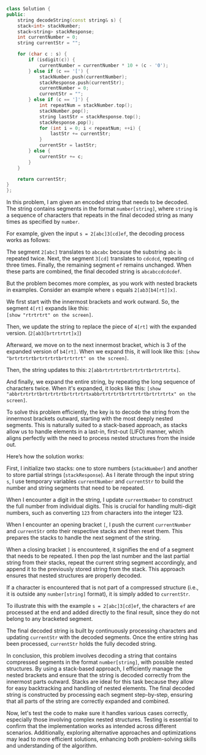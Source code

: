 ```cpp
class Solution {
public:
    string decodeString(const string& s) {
    stack<int> stackNumber;
    stack<string> stackResponse;
    int currentNumber = 0;
    string currentStr = "";

    for (char c : s) {
        if (isdigit(c)) {
            currentNumber = currentNumber * 10 + (c - '0');
        } else if (c == '[') {
            stackNumber.push(currentNumber);
            stackResponse.push(currentStr);
            currentNumber = 0;
            currentStr = "";
        } else if (c == ']') {
            int repeatNum = stackNumber.top();
            stackNumber.pop();
            string lastStr = stackResponse.top();
            stackResponse.pop();
            for (int i = 0; i < repeatNum; ++i) {
                lastStr += currentStr;
            }
            currentStr = lastStr;
        } else {
            currentStr += c;
        }
    }

    return currentStr;
}
};
```

In this problem, I am given an encoded string that needs to be decoded. The string contains segments in the format `number[string]`, where `string` is a sequence of characters that repeats in the final decoded string as many times as specified by `number`.

For example, given the input `s = 2[abc]3[cd]ef`, the decoding process works as follows:

The segment `2[abc]` translates to `abcabc` because the substring `abc` is repeated twice. Next, the segment `3[cd]` translates to `cdcdcd`, repeating `cd` three times. Finally, the remaining segment `ef` remains unchanged. When these parts are combined, the final decoded string is `abcabccdcdcdef`.

But the problem becomes more complex, as you work with nested brackets in examples. Consider an example where `s` equals `2[ab3[b4[rt]]x]`.

We first start with the innermost brackets and work outward. So, the segment `4[rt]` expands like this:  
   `[show "rtrtrtrt" on the screen]`.

Then, we update the string to replace the piece of `4[rt]` with the expanded version. (`2[ab3[brtrtrtrt]x]`)

Afterward, we move on to the next innermost bracket, which is 3 of the expanded version of `b4[rt]`. When we expand this, it will look like this: `[show "brtrtrtrtbrtrtrtrtbrtrtrtrt" on the screen]`.

Then, the string updates to this: `2[abbrtrtrtrtbrtrtrtrtbrtrtrtrtx]`.

And finally, we expand the entire string, by repeating the long sequence of characters twice. When it's expanded, it looks like this: `[show "abbrtrtrtrtbrtrtrtrtbrtrtrtrtxabbrtrtrtrtbrtrtrtrtbrtrtrtrtx" on the screen]`.

To solve this problem efficiently, the key is to decode the string from the innermost brackets outward, starting with the most deeply nested segments. This is naturally suited to a stack-based approach, as stacks allow us to handle elements in a last-in, first-out (LIFO) manner, which aligns perfectly with the need to process nested structures from the inside out.

Here’s how the solution works:

First, I initialize two stacks: one to store numbers (`stackNumber`) and another to store partial strings (`stackResponse`). As I iterate through the input string `s`, I use temporary variables `currentNumber` and `currentStr` to build the number and string segments that need to be repeated.

When I encounter a digit in the string, I update `currentNumber` to construct the full number from individual digits. This is crucial for handling multi-digit numbers, such as converting `123` from characters into the integer 123.

When I encounter an opening bracket `[`, I push the current `currentNumber` and `currentStr` onto their respective stacks and then reset them. This prepares the stacks to handle the next segment of the string.

When a closing bracket `]` is encountered, it signifies the end of a segment that needs to be repeated. I then pop the last number and the last partial string from their stacks, repeat the current string segment accordingly, and append it to the previously stored string from the stack. This approach ensures that nested structures are properly decoded.

If a character is encountered that is not part of a compressed structure (i.e., it is outside any `number[string]` format), it is simply added to `currentStr`.

To illustrate this with the example `s = 2[abc]3[cd]ef`, the characters `ef` are processed at the end and added directly to the final result, since they do not belong to any bracketed segment.

The final decoded string is built by continuously processing characters and updating `currentStr` with the decoded segments. Once the entire string has been processed, `currentStr` holds the fully decoded string.

In conclusion, this problem involves decoding a string that contains compressed segments in the format `number[string]`, with possible nested structures. By using a stack-based approach, I efficiently manage the nested brackets and ensure that the string is decoded correctly from the innermost parts outward. Stacks are ideal for this task because they allow for easy backtracking and handling of nested elements. The final decoded string is constructed by processing each segment step-by-step, ensuring that all parts of the string are correctly expanded and combined.

Now, let's test the code to make sure it handles various cases correctly, especially those involving complex nested structures. Testing is essential to confirm that the implementation works as intended across different scenarios. Additionally, exploring alternative approaches and optimizations may lead to more efficient solutions, enhancing both problem-solving skills and understanding of the algorithm.